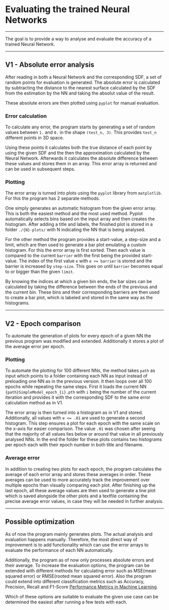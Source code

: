 # Evaluating the trained Neural Networks

- - -

The goal is to provide a way to analyse and evaluate the accuracy of a trained Neural Network.

---

## V1 - Absolute error analysis

After reading in both a Neural Network and the corresponding SDF, a set of random points for evaluation is generated. The absolute error is calculated by subtracting the distance to the nearest surface calculated by the SDF from the estimation by the NN and taking the absolut value of the result.

These absolute errors are then plotted using ``pyplot`` for manual evaluation.

### Error calculation

To calculate any error, the program starts by generating a set of random values between ``1.`` and ``0.`` in the shape ``(test_n, 3)``. This provides ``test_n`` different points in 3D space. 

Using these points it calculates both the true distance of each point by using the given SDF and the then the approximation calculated by the Neural Network. Afterwards it calculates the absolute difference between these values and stores them in an array. This error array is returned and can be used in subsequent steps.

### Plotting

The error array is turned into plots using the ``pyplot`` library from ``matplotlib``. For this the program has 2 separate methods.

One simply generates an automatic histogram from the given error array. This is both the easiest method and the most used method. Pyplot automatically selects bins based on the input array and then creates the histogram. After adding a title and labels, the finished plot is stored in a folder ``./{N}-plots/`` with N indicating the NN that is being analysed. 

For the other method the program provides a start-value, a step-size and a limit, which are then used to generate a bar plot emulating a custom histogram. For this the error array is first sorted. Then each value is compared to the current ``barrier`` with the first being the provided start-value. The index of the first value ``e`` with ``e >= barrier`` is stored and the barrier is increased by ``step-size``. This goes on until ``barrier`` becomes equal to or bigger than the given ``limit``.

By knowing the indices at which a given bin ends, the bar sizes can be calculated by taking the difference between the ends of the previous and the current bin. These bins and their corresponding barriers are then used to create a bar plot, which is labeled and stored in the same way as the histograms.

---

## V2 - Epoch comparison

To automate the generation of plots for every epoch of a given NN the previous program was modified and extended. Additionally it stores a plot of the average error per epoch.

### Plotting

To automate the plotting for 100 different NNs, the method takes ``path`` as input which points to a folder containing each NN as input instead of preloading one NN as in the previous version. It then loops over all 100 epochs while repeating the same steps. First it loads the current NN ``{path}SimpleModel_epoch_{i}.pth`` with ``i`` being the number of the current iteration and provides it with the corresponding SDF to the same error calculation method as in V1. 

The error array is then turned into a histogram as in V1 and stored. Additionally, all values with ``e <= .01`` are used to generate a second histogram. This step ensures a plot for each epoch with the same scale on the x-axis for easier comparison. The value ``.01`` was chosen after seeing that the majority of all values lies below or around that value in all previously analysed NNs. In the end the folder for these plots contains two histograms per epoch each with their epoch number in both title and filename.

### Average error

In addition to creating two plots for each epoch, the program calculates the average of each error array and stores these averages in order. These averages can be used to more accurately track the improvement over multiple epochs than visually comparing each plot. After finishing up the last epoch, all these average values are then used to generate a line plot which is saved alongside the other plots and a textfile containing the precise average error values, in case they will be needed in further analysis.

---

## Possible optimization

As of now the program mainly generates plots. The actual analysis and evaluation happens manually. Therefore, the most direct way of improvement is to add functionality which can use the error arrays to evaluate the performance of each NN automatically.

Additionally, the program as of now only processes absolute errors and their average. To increase the evaluation options, the program can be extended with different methods for calculating error such as MSE(mean squared error) or RMSE(rooted mean squared error). Also the program could extend into different classification metrics such as Accuracy, Precision, Recall and F1-Score [Performance Metrics in Machine Learning](https://neptune.ai/blog/performance-metrics-in-machine-learning-complete-guide).

Which of these options are suitable to evaluate the given use case can be determined the easiest after running a few tests with each.
